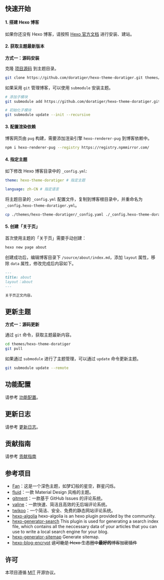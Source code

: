 ## 快速开始

#### 1. 搭建 Hexo 博客

如果你还没有 Hexo 博客，请按照 [Hexo 官方文档](https://hexo.io/zh-cn/docs/) 进行安装、建站。

#### 2. 获取主题最新版本

**方式一：源码安装**

克隆 [项目源码](https://github.com/doratiger/hexo-theme-doratiger) 到主题目录。

```bash
git clone https://github.com/doratiger/hexo-theme-doratiger.git themes/hexo-theme-doratiger
```

如果采用 `git` 管理博客，可以使用 `submodule` 安装主题。

```bash
# 添加子模块
git submodule add https://github.com/doratiger/hexo-theme-doratiger.git themes/hexo-theme-doratiger

# 初始化子模块
git submodule update --init --recursive
```

#### 3. 配置渲染依赖

博客网页由 `pug` 构建，需要添加渲染引擎 `hexo-renderer-pug` 到博客依赖中。

```bash
npm i hexo-renderer-pug --registry https://registry.npmmirror.com/
```

#### 4. 指定主题

如下修改 Hexo 博客目录中的 `_config.yml`:

```yaml
theme: hexo-theme-doratiger # 指定主题

language: zh-CN # 指定语言
```

将主题目录的 `_config.yml` 配置文件，复制到博客根目录中，并重命名为 `_config.hexo-theme-doratiger.yml`。

```bash
cp ./themes/hexo-theme-doratiger/_config.yaml ./_config.hexo-theme-doratiger.yaml
```

#### 5. 创建「关于页」

首次使用主题的「关于页」需要手动创建：

```bash
hexo new page about
```

创建成功后，编辑博客目录下 `/source/about/index.md`，添加 `layout` 属性，移除 `data` 属性，修改完成后内容如下。

```markdown
---
title: about
layout：about
---

关于页正文内容。
```

## 更新主题

**方式一：源码更新**

通过 `git` 命令，获取主题最新内容。

```bash
cd themes/hexo-theme-doratiger
git pull
```

如果通过 `submodule` 进行了主题管理，可以通过 `update` 命令更新主题。

```bash
git submodule update --remote
```

## 功能配置

请参考 [功能配置](./docs/CONFIG.md)。

## 更新日志

请参考 [更新日志](./docs/CHANGELOG.md)。

## 贡献指南

请参考 [贡献指南](./docs/CONTRIBUTING.md)

## 参考项目

-   [Fan](https://github.com/fan-lv/Fan/)：这是一个深色主题，如梦幻般的星空，群星闪烁。
-   [fluid](https://github.com/fluid-dev/hexo-theme-fluid)：一款 Material Design 风格的主题。
-   [gitment](https://github.com/imsun/gitment)：一款基于 GitHub Issues 的评论系统。
-   [valine](https://github.com/xCss/Valine)：一款快速、简洁且高效的无后端评论系统。
-   [twikoo](https://github.com/twikoojs/twikoo)：一个简洁、安全、免费的静态网站评论系统。
-   [hexo-algolia](https://github.com/thom4parisot/hexo-algolia) hexo-algolia is an hexo plugin provided by the community.
-   [hexo-generator-search](https://github.com/wzpan/hexo-generator-search) This plugin is used for generating a search index file, which contains all the neccessary data of your articles that you can use to write a local search engine for your blog.
-   [hexo-generator-sitemap](https://github.com/hexojs/hexo-generator-sitemap) Generate sitemap.
-   [hexo-blog-encrypt](https://github.com/D0n9X1n/hexo-blog-encrypt) ~~这可能是 Hexo 生态圈中**最好的**博客加密插件~~

## 许可

本项目遵循 [MIT](./LICENSE) 开源协议。
